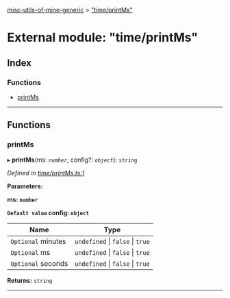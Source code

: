 [misc-utils-of-mine-generic](../README.md) > ["time/printMs"](../modules/_time_printms_.md)

# External module: "time/printMs"

## Index

### Functions

* [printMs](_time_printms_.md#printms)

---

## Functions

<a id="printms"></a>

###  printMs

▸ **printMs**(ms: *`number`*, config?: *`object`*): `string`

*Defined in [time/printMs.ts:1](https://github.com/cancerberoSgx/misc-utils-of-mine/blob/a7a1c9f/misc-utils-of-mine-generic/src/time/printMs.ts#L1)*

**Parameters:**

**ms: `number`**

**`Default value` config: `object`**

| Name | Type |
| ------ | ------ |
| `Optional` minutes | `undefined` \| `false` \| `true` |
| `Optional` ms | `undefined` \| `false` \| `true` |
| `Optional` seconds | `undefined` \| `false` \| `true` |

**Returns:** `string`

___

